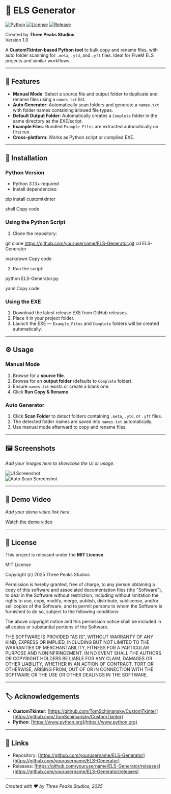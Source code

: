# 🚓 ELS Generator

[![Python](https://img.shields.io/badge/python-3.13+-blue.svg)](https://www.python.org/)
[![License](https://img.shields.io/badge/license-MIT-green.svg)](LICENSE)
[![Release](https://img.shields.io/github/v/release/yourusername/ELS-Generator)](https://github.com/yourusername/ELS-Generator/releases)

Created by **Three Peaks Studios**  
Version 1.0

A **CustomTkinter-based Python tool** to bulk copy and rename files, with auto folder scanning for `.meta`, `.ytd`, and `.yft` files. Ideal for FiveM ELS projects and similar workflows.

---

## 📂 Features

- **Manual Mode**: Select a source file and output folder to duplicate and rename files using a `names.txt` list.  
- **Auto Generator**: Automatically scan folders and generate a `names.txt` with folder names containing allowed file types.  
- **Default Output Folder**: Automatically creates a `Complete` folder in the same directory as the EXE/script.  
- **Example Files**: Bundled `Example_Files` are extracted automatically on first run.  
- **Cross-platform**: Works as Python script or compiled EXE.

---

## 📝 Installation

### Python Version
- Python 3.13+ required
- Install dependencies:

pip install customtkinter

shell
Copy code

### Using the Python Script
1. Clone the repository:

git clone https://github.com/yourusername/ELS-Generator.git
cd ELS-Generator

markdown
Copy code

2. Run the script:

python ELS-Generator.py

yaml
Copy code

### Using the EXE
1. Download the latest release EXE from GitHub releases.  
2. Place it in your project folder.  
3. Launch the EXE — `Example_Files` and `Complete` folders will be created automatically.

---

## ⚙️ Usage

### Manual Mode
1. Browse for a **source file**.  
2. Browse for an **output folder** (defaults to `Complete` folder).  
3. Ensure `names.txt` exists or create a blank one.  
4. Click **Run Copy & Rename**.

### Auto Generator
1. Click **Scan Folder** to detect folders containing `.meta`, `.ytd`, or `.yft` files.  
2. The detected folder names are saved into `names.txt` automatically.  
3. Use manual mode afterward to copy and rename files.

---

## 🖼️ Screenshots

*Add your images here to showcase the UI or usage.*

![UI Screenshot](images/screenshot1.png)  
![Auto Scan Screenshot](images/screenshot2.png)  

---

## 🎥 Demo Video

*Add your demo video link here.*

[Watch the demo video](https://www.youtube.com/watch?v=YOUR_VIDEO_LINK)

---

## 📄 License

This project is released under the **MIT License**.

MIT License

Copyright (c) 2025 Three Peaks Studios

Permission is hereby granted, free of charge, to any person obtaining a copy of this software and associated documentation files (the "Software"), to deal in the Software without restriction, including without limitation the rights to use, copy, modify, merge, publish, distribute, sublicense, and/or sell copies of the Software, and to permit persons to whom the Software is furnished to do so, subject to the following conditions:

The above copyright notice and this permission notice shall be included in all copies or substantial portions of the Software.

THE SOFTWARE IS PROVIDED "AS IS", WITHOUT WARRANTY OF ANY KIND, EXPRESS OR IMPLIED, INCLUDING BUT NOT LIMITED TO THE WARRANTIES OF MERCHANTABILITY, FITNESS FOR A PARTICULAR PURPOSE AND NONINFRINGEMENT. IN NO EVENT SHALL THE AUTHORS OR COPYRIGHT HOLDERS BE LIABLE FOR ANY CLAIM, DAMAGES OR OTHER LIABILITY, WHETHER IN AN ACTION OF CONTRACT, TORT OR OTHERWISE, ARISING FROM, OUT OF OR IN CONNECTION WITH THE SOFTWARE OR THE USE OR OTHER DEALINGS IN THE SOFTWARE.

---

## 🏷️ Acknowledgements

- **CustomTkinter**: [https://github.com/TomSchimansky/CustomTkinter](https://github.com/TomSchimansky/CustomTkinter)  
- **Python**: [https://www.python.org](https://www.python.org)

---

## 🔗 Links

- Repository: [https://github.com/yourusername/ELS-Generator](https://github.com/yourusername/ELS-Generator)  
- Releases: [https://github.com/yourusername/ELS-Generator/releases](https://github.com/yourusername/ELS-Generator/releases)

---

*Created with ❤️ by Three Peaks Studios, 2025*
